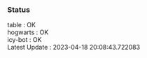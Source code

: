 ### Status


table : OK  
hogwarts : OK  
icy-bot : OK  
Latest Update : 2023-04-18 20:08:43.722083
